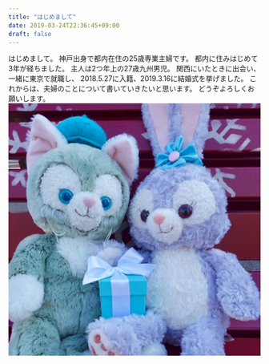 ```yaml
---
title: "はじめまして"
date: 2019-03-24T22:36:45+09:00
draft: false
---
```


はじめまして。
神戸出身で都内在住の25歳専業主婦です。
都内に住みはじめて3年が経ちました。
主人は2つ年上の27歳九州男児。
関西にいたときに出会い、一緒に東京で就職し、
2018.5.27に入籍、2019.3.16に結婚式を挙げました。
これからは、夫婦のことについて書いていきたいと思います。
どうぞよろしくお願いします。
![a](./a.jpg)
